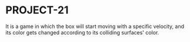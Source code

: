 # PROJECT-21
It is a game in which the box will start moving with a specific velocity, and its color gets changed according to its colliding surfaces' color.
